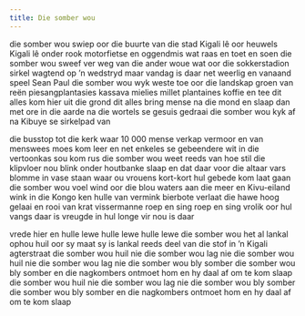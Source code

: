 ```yaml
---
title: Die somber wou
---
```


die somber wou swiep oor die buurte van die stad Kigali lê oor heuwels Kigali lê onder rook motorfietse en oggendmis wat raas en toet en soen die somber wou sweef ver weg van die ander woue wat oor die sokkerstadion sirkel wagtend op ’n wedstryd maar vandag is daar net weerlig en vanaand speel Sean Paul die somber wou wyk weste toe oor die landskap groen van reën piesangplantasies kassava mielies millet plantaines koffie en tee dit alles kom hier uit die grond dit alles bring mense na die mond en slaap dan met ore in die aarde na die wortels se gesuis gedraai die somber wou kyk af na Kibuye se sirkelpad van

die busstop tot die kerk waar 10 000 mense verkap vermoor en van menswees moes kom leer en net enkeles se gebeendere wit in die vertoonkas sou kom rus die somber wou weet reeds van hoe stil die klipvloer nou blink onder houtbanke slaap en dat daar voor die altaar vars blomme in vase staan waar ou vrouens kort-kort hul gebede kom laat gaan die somber wou voel wind oor die blou waters aan die meer en Kivu-eiland wink in die Kongo ken hulle van vermink bierbote verlaat die hawe hoog gelaai en rooi van krat vissermanne roep en sing roep en sing vrolik oor hul vangs daar is vreugde in hul longe vir nou is daar

vrede hier en hulle lewe hulle lewe hulle lewe die somber wou het al lankal ophou huil oor sy maat sy is lankal reeds deel van die stof in ’n Kigali agterstraat die somber wou huil nie die somber wou lag nie die somber wou huil nie die somber wou lag nie die somber wou bly somber die somber wou bly somber en die nagkombers ontmoet hom en hy daal af om te kom slaap die somber wou huil nie die somber wou lag nie die somber wou bly somber die somber wou bly somber en die nagkombers ontmoet hom en hy daal af om te kom slaap
